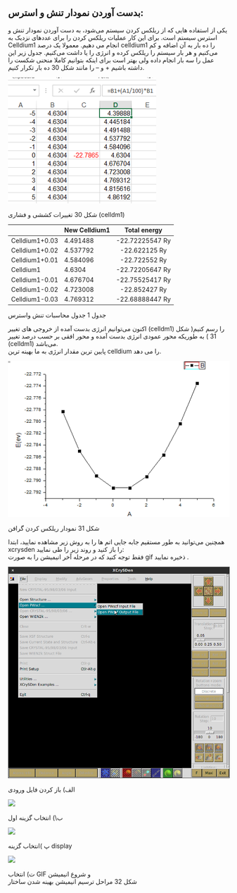 ## بدست آوردن نمودار تنش و استرس:

یکی از استفاده هایی که از ریلکس کردن سیستم می‌شود، به دست آوردن نمودار تنش و استرس سیستم است. برای این کار عملیات ریلکس کردن را برای عددهای نزدیک به Celldium1 انجام می دهیم. معمولا یک درصد celldium1 را ده بار به آن اضافه و کم می‌کنیم و هر بار سیستم را ریلکس کرده و انرژی را یا داشت می‌کنیم. جدول زیر این عمل را سه بار انجام داده ولی بهتر است برای اینکه بتوانیم کاملا منحنی شکست را داشته باشیم + و – را مانند شکل 30 ده بار تکرار کنیم.

![](/assets/30.png)

شکل 30 تغییرات کششی و فشاری \(celldm1\)

|  | New Celldium1 | Total energy |
| :--- | :--- | :---: |
| Celldium1+0.03 | 4.491488 | -22.72225547 Ry |
| Celldium1+0.02 | 4.537792 | -22.622125 Ry |
| Celldium1+0.01 | 4.584096 | -22.722552 Ry |
| Celldium1 | 4.6304 | -22.72205647 Ry |
| Celldium1-0.01 | 4.676704 | -22.75525417 Ry |
| Celldium1-0.02 | 4.723008 | -22.852427 Ry |
| Celldium1-0.03 | 4.769312 | -22.68888447 Ry |

جدول 1 جدول محاسبات تنش واسترس

اکنون می‌توانیم انرژی بدست آمده از خروجی های تغییر \(celldm1\) را رسم کنیم\( شکل 31 \) به طوریکه محور عمودی انرژی بدست آمده و محور افقی بر حسب درصد تغییر \(celldm1\) می‌باشد.  
 پایین ترین مقدار انرژی به ما بهینه ترین celldium  را می دهد.

![](/assets/31.png)

شکل 31 نمودار ریلکس کردن گرافن

همچنین می‌توانید به طور مستقیم جابه جایی اتم ها را به روش زیر مشاهده نمایید، ابتدا xcrysden را باز کنید و روند زیر را طی نمایید:  
فقط توجه کنید که در مرحله آخر انیمیشن را به صورت gif ذخیره نمایید .

![](/assets/a.png)

الف\) باز کردن فایل ورودی

![](/assets/ب.png)

ب\\) انتخاب گزینه اول

![](/assets/پ.png)

پ \)انتخاب گزینه display

![](/assets/ت.png)

ت\) انتخاب GIF و شروع انیمیشن  
شکل  32 مراحل ترسیم انیمیشن بهینه شدن ساختار

